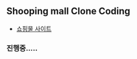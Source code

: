 
## Shooping mall Clone Coding
* [쇼핑물 사이트](http://www.shinwonmall.com/front/brand_main.php?bridx=305)

### 진행중.....

